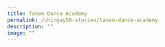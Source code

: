 ```yaml
---
title: Taneo Dance Academy
permalink: /chingay50-stories/taneo-dance-academy
description: ""
image: ""
---
```

